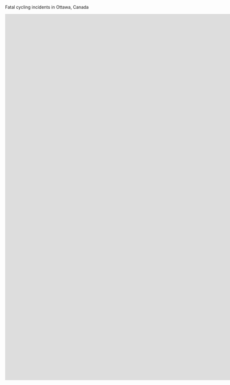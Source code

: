 Fatal cycling incidents in Ottawa, Canada

<iframe src="https://insights.arcgis.com/#/embed/da8a957b628f46c0a9706aed7e663078" width="1980" height="1190" frameborder="0"></iframe>
